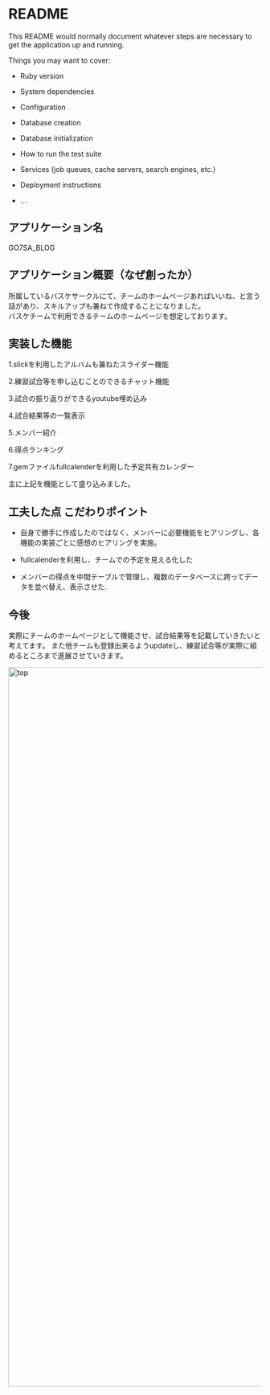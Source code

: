 # README

This README would normally document whatever steps are necessary to get the
application up and running.

Things you may want to cover:

* Ruby version

* System dependencies

* Configuration

* Database creation

* Database initialization

* How to run the test suite

* Services (job queues, cache servers, search engines, etc.)

* Deployment instructions

* ...

## アプリケーション名

GO7SA_BLOG  

## アプリケーション概要（なぜ創ったか）

所属しているバスケサークルにて、チームのホームページあればいいね、と言う話があり、スキルアップも兼ねて作成することになりました。  
バスケチームで利用できるチームのホームページを想定しております。

## 実装した機能


1.slickを利用したアルバムも兼ねたスライダー機能

2.練習試合等を申し込むことのできるチャット機能

3.試合の振り返りができるyoutube埋め込み

4.試合結果等の一覧表示

5.メンバー紹介

6.得点ランキング

7.gemファイルfullcalenderを利用した予定共有カレンダー

主に上記を機能として盛り込みました。

## 工夫した点 こだわりポイント

- 自身で勝手に作成したのではなく、メンバーに必要機能をヒアリングし、各機能の実装ごとに感想のヒアリングを実施。

- fullcalenderを利用し、チームでの予定を見える化した

- メンバーの得点を中間テーブルで管理し、複数のデータベースに跨ってデータを並べ替え、表示させた.

## 今後

実際にチームのホームページとして機能させ、試合結果等を記載していきたいと考えてます。
また他チームも登録出来るようupdateし、練習試合等が実際に組めるところまで進展させていきます。

<img width="1432" alt="top" src="https://user-images.githubusercontent.com/59817401/79978967-bfdf2d00-84db-11ea-8aeb-f5c9497e824a.png">

